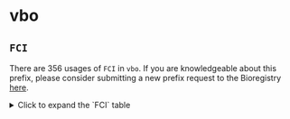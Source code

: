 # vbo

## `FCI`

There are 356 usages of `FCI` in `vbo`.
If you are knowledgeable about this prefix, please consider submitting a new prefix
request to the Bioregistry [here](https://github.com/biopragmatics/bioregistry/issues/new?assignees=cthoyt&labels=New%2CPrefix&template=new-prefix.yml&title=%5BResource%5D%3A%20FCI).

<details>
<summary>Click to expand the `FCI` table</summary>

| curie   |   usages | nodes                                                                                                                                                                                                                                                                                                      |
|---------|----------|------------------------------------------------------------------------------------------------------------------------------------------------------------------------------------------------------------------------------------------------------------------------------------------------------------|
| FCI:97  |       11 | [VBO:0200585](http://purl.obolibrary.org/obo/VBO_0200585), [VBO:0200587](http://purl.obolibrary.org/obo/VBO_0200587), [VBO:0200588](http://purl.obolibrary.org/obo/VBO_0200588), [VBO:0200589](http://purl.obolibrary.org/obo/VBO_0200589), [VBO:0200591](http://purl.obolibrary.org/obo/VBO_0200591), ... |
| FCI:148 |       10 | [VBO:0200406](http://purl.obolibrary.org/obo/VBO_0200406), [VBO:0200409](http://purl.obolibrary.org/obo/VBO_0200409), [VBO:0200410](http://purl.obolibrary.org/obo/VBO_0200410), [VBO:0200411](http://purl.obolibrary.org/obo/VBO_0200411), [VBO:0200414](http://purl.obolibrary.org/obo/VBO_0200414), ... |
| FCI:172 |        8 | [VBO:0201048](http://purl.obolibrary.org/obo/VBO_0201048), [VBO:0201049](http://purl.obolibrary.org/obo/VBO_0201049), [VBO:0201050](http://purl.obolibrary.org/obo/VBO_0201050), [VBO:0201052](http://purl.obolibrary.org/obo/VBO_0201052), [VBO:0201053](http://purl.obolibrary.org/obo/VBO_0201053), ... |
| FCI:238 |        7 | [VBO:0200921](http://purl.obolibrary.org/obo/VBO_0200921), [VBO:0200922](http://purl.obolibrary.org/obo/VBO_0200922), [VBO:0200923](http://purl.obolibrary.org/obo/VBO_0200923), [VBO:0200924](http://purl.obolibrary.org/obo/VBO_0200924), [VBO:0200925](http://purl.obolibrary.org/obo/VBO_0200925), ... |
| FCI:15  |        5 | [VBO:0200144](http://purl.obolibrary.org/obo/VBO_0200144), [VBO:0200145](http://purl.obolibrary.org/obo/VBO_0200145), [VBO:0200146](http://purl.obolibrary.org/obo/VBO_0200146), [VBO:0200147](http://purl.obolibrary.org/obo/VBO_0200147), [VBO:0200148](http://purl.obolibrary.org/obo/VBO_0200148), ... |
| FCI:136 |        5 | [VBO:0200309](http://purl.obolibrary.org/obo/VBO_0200309), [VBO:0200310](http://purl.obolibrary.org/obo/VBO_0200310), [VBO:0200311](http://purl.obolibrary.org/obo/VBO_0200311), [VBO:0200312](http://purl.obolibrary.org/obo/VBO_0200312), [VBO:0200313](http://purl.obolibrary.org/obo/VBO_0200313), ... |
| FCI:128 |        5 | [VBO:0200765](http://purl.obolibrary.org/obo/VBO_0200765), [VBO:0200766](http://purl.obolibrary.org/obo/VBO_0200766), [VBO:0200767](http://purl.obolibrary.org/obo/VBO_0200767), [VBO:0200768](http://purl.obolibrary.org/obo/VBO_0200768), [VBO:0200769](http://purl.obolibrary.org/obo/VBO_0200769), ... |
| FCI:183 |        5 | [VBO:0200896](http://purl.obolibrary.org/obo/VBO_0200896), [VBO:0200897](http://purl.obolibrary.org/obo/VBO_0200897), [VBO:0200898](http://purl.obolibrary.org/obo/VBO_0200898), [VBO:0200899](http://purl.obolibrary.org/obo/VBO_0200899), [VBO:0200900](http://purl.obolibrary.org/obo/VBO_0200900), ... |
| FCI:253 |        5 | [VBO:0201089](http://purl.obolibrary.org/obo/VBO_0201089), [VBO:0201092](http://purl.obolibrary.org/obo/VBO_0201092), [VBO:0201093](http://purl.obolibrary.org/obo/VBO_0201093), [VBO:0201094](http://purl.obolibrary.org/obo/VBO_0201094), [VBO:0201095](http://purl.obolibrary.org/obo/VBO_0201095), ... |
| FCI:60  |        5 | [VBO:0201251](http://purl.obolibrary.org/obo/VBO_0201251), [VBO:0201252](http://purl.obolibrary.org/obo/VBO_0201252), [VBO:0201253](http://purl.obolibrary.org/obo/VBO_0201253), [VBO:0201254](http://purl.obolibrary.org/obo/VBO_0201254), [VBO:0201255](http://purl.obolibrary.org/obo/VBO_0201255), ... |
| FCI:59  |        5 | [VBO:0201318](http://purl.obolibrary.org/obo/VBO_0201318), [VBO:0201319](http://purl.obolibrary.org/obo/VBO_0201319), [VBO:0201320](http://purl.obolibrary.org/obo/VBO_0201320), [VBO:0201321](http://purl.obolibrary.org/obo/VBO_0201321), [VBO:0201322](http://purl.obolibrary.org/obo/VBO_0201322), ... |
| FCI:167 |        4 | [VBO:0200038](http://purl.obolibrary.org/obo/VBO_0200038), [VBO:0200039](http://purl.obolibrary.org/obo/VBO_0200039), [VBO:0200040](http://purl.obolibrary.org/obo/VBO_0200040), [VBO:0200041](http://purl.obolibrary.org/obo/VBO_0200041)                                                                 |
| FCI:223 |        4 | [VBO:0200463](http://purl.obolibrary.org/obo/VBO_0200463), [VBO:0200464](http://purl.obolibrary.org/obo/VBO_0200464), [VBO:0200465](http://purl.obolibrary.org/obo/VBO_0200465), [VBO:0200466](http://purl.obolibrary.org/obo/VBO_0200466)                                                                 |
| FCI:181 |        4 | [VBO:0200604](http://purl.obolibrary.org/obo/VBO_0200604), [VBO:0200605](http://purl.obolibrary.org/obo/VBO_0200605), [VBO:0200606](http://purl.obolibrary.org/obo/VBO_0200606), [VBO:0200607](http://purl.obolibrary.org/obo/VBO_0200607)                                                                 |
| FCI:235 |        4 | [VBO:0200623](http://purl.obolibrary.org/obo/VBO_0200623), [VBO:0200624](http://purl.obolibrary.org/obo/VBO_0200624), [VBO:0200625](http://purl.obolibrary.org/obo/VBO_0200625), [VBO:0200626](http://purl.obolibrary.org/obo/VBO_0200626)                                                                 |
| FCI:190 |        4 | [VBO:0200674](http://purl.obolibrary.org/obo/VBO_0200674), [VBO:0200675](http://purl.obolibrary.org/obo/VBO_0200675), [VBO:0200676](http://purl.obolibrary.org/obo/VBO_0200676), [VBO:0200677](http://purl.obolibrary.org/obo/VBO_0200677)                                                                 |
| FCI:50  |        4 | [VBO:0200938](http://purl.obolibrary.org/obo/VBO_0200938), [VBO:0200939](http://purl.obolibrary.org/obo/VBO_0200939), [VBO:0200940](http://purl.obolibrary.org/obo/VBO_0200940), [VBO:0200941](http://purl.obolibrary.org/obo/VBO_0200941)                                                                 |
| FCI:310 |        4 | [VBO:0201004](http://purl.obolibrary.org/obo/VBO_0201004), [VBO:0201005](http://purl.obolibrary.org/obo/VBO_0201005), [VBO:0201006](http://purl.obolibrary.org/obo/VBO_0201006), [VBO:0201007](http://purl.obolibrary.org/obo/VBO_0201007)                                                                 |
| FCI:94  |        4 | [VBO:0201073](http://purl.obolibrary.org/obo/VBO_0201073), [VBO:0201074](http://purl.obolibrary.org/obo/VBO_0201074), [VBO:0201075](http://purl.obolibrary.org/obo/VBO_0201075), [VBO:0201076](http://purl.obolibrary.org/obo/VBO_0201076)                                                                 |
| FCI:56  |        4 | [VBO:0201105](http://purl.obolibrary.org/obo/VBO_0201105), [VBO:0201106](http://purl.obolibrary.org/obo/VBO_0201106), [VBO:0201107](http://purl.obolibrary.org/obo/VBO_0201107), [VBO:0201108](http://purl.obolibrary.org/obo/VBO_0201108)                                                                 |
| FCI:234 |        4 | [VBO:0201436](http://purl.obolibrary.org/obo/VBO_0201436), [VBO:0201437](http://purl.obolibrary.org/obo/VBO_0201437), [VBO:0201438](http://purl.obolibrary.org/obo/VBO_0201438), [VBO:0201439](http://purl.obolibrary.org/obo/VBO_0201439)                                                                 |
| FCI:144 |        3 | [VBO:0200210](http://purl.obolibrary.org/obo/VBO_0200210), [VBO:0200211](http://purl.obolibrary.org/obo/VBO_0200211), [VBO:0200212](http://purl.obolibrary.org/obo/VBO_0200212)                                                                                                                            |
| FCI:202 |        3 | [VBO:0200215](http://purl.obolibrary.org/obo/VBO_0200215), [VBO:0200216](http://purl.obolibrary.org/obo/VBO_0200216), [VBO:0200217](http://purl.obolibrary.org/obo/VBO_0200217)                                                                                                                            |
| FCI:218 |        3 | [VBO:0200338](http://purl.obolibrary.org/obo/VBO_0200338), [VBO:0200339](http://purl.obolibrary.org/obo/VBO_0200339), [VBO:0200340](http://purl.obolibrary.org/obo/VBO_0200340)                                                                                                                            |
| FCI:288 |        3 | [VBO:0200345](http://purl.obolibrary.org/obo/VBO_0200345), [VBO:0200346](http://purl.obolibrary.org/obo/VBO_0200346), [VBO:0200347](http://purl.obolibrary.org/obo/VBO_0200347)                                                                                                                            |
| FCI:77  |        3 | [VBO:0200381](http://purl.obolibrary.org/obo/VBO_0200381), [VBO:0200382](http://purl.obolibrary.org/obo/VBO_0200382), [VBO:0200383](http://purl.obolibrary.org/obo/VBO_0200383)                                                                                                                            |
| FCI:143 |        3 | [VBO:0200442](http://purl.obolibrary.org/obo/VBO_0200442), [VBO:0200443](http://purl.obolibrary.org/obo/VBO_0200443), [VBO:0200444](http://purl.obolibrary.org/obo/VBO_0200444)                                                                                                                            |
| FCI:5   |        3 | [VBO:0200486](http://purl.obolibrary.org/obo/VBO_0200486), [VBO:0200487](http://purl.obolibrary.org/obo/VBO_0200487), [VBO:0200488](http://purl.obolibrary.org/obo/VBO_0200488)                                                                                                                            |
| FCI:173 |        3 | [VBO:0200509](http://purl.obolibrary.org/obo/VBO_0200509), [VBO:0200510](http://purl.obolibrary.org/obo/VBO_0200510), [VBO:0200511](http://purl.obolibrary.org/obo/VBO_0200511)                                                                                                                            |
| FCI:21  |        3 | [VBO:0200537](http://purl.obolibrary.org/obo/VBO_0200537), [VBO:0200561](http://purl.obolibrary.org/obo/VBO_0200561), [VBO:0200562](http://purl.obolibrary.org/obo/VBO_0200562)                                                                                                                            |
| FCI:101 |        3 | [VBO:0200538](http://purl.obolibrary.org/obo/VBO_0200538), [VBO:0200539](http://purl.obolibrary.org/obo/VBO_0200539), [VBO:0201455](http://purl.obolibrary.org/obo/VBO_0201455)                                                                                                                            |
| FCI:184 |        3 | [VBO:0200572](http://purl.obolibrary.org/obo/VBO_0200572), [VBO:0200573](http://purl.obolibrary.org/obo/VBO_0200573), [VBO:0201454](http://purl.obolibrary.org/obo/VBO_0201454)                                                                                                                            |
| FCI:166 |        3 | [VBO:0200577](http://purl.obolibrary.org/obo/VBO_0200577), [VBO:0200578](http://purl.obolibrary.org/obo/VBO_0200578), [VBO:0200579](http://purl.obolibrary.org/obo/VBO_0200579)                                                                                                                            |
| FCI:89  |        3 | [VBO:0200689](http://purl.obolibrary.org/obo/VBO_0200689), [VBO:0200690](http://purl.obolibrary.org/obo/VBO_0200690), [VBO:0200691](http://purl.obolibrary.org/obo/VBO_0200691)                                                                                                                            |
| FCI:321 |        3 | [VBO:0200847](http://purl.obolibrary.org/obo/VBO_0200847), [VBO:0200848](http://purl.obolibrary.org/obo/VBO_0200848), [VBO:0200849](http://purl.obolibrary.org/obo/VBO_0200849)                                                                                                                            |
| FCI:185 |        3 | [VBO:0200893](http://purl.obolibrary.org/obo/VBO_0200893), [VBO:0200894](http://purl.obolibrary.org/obo/VBO_0200894), [VBO:0200895](http://purl.obolibrary.org/obo/VBO_0200895)                                                                                                                            |
| FCI:37  |        3 | [VBO:0201077](http://purl.obolibrary.org/obo/VBO_0201077), [VBO:0201078](http://purl.obolibrary.org/obo/VBO_0201078), [VBO:0201079](http://purl.obolibrary.org/obo/VBO_0201079)                                                                                                                            |
| FCI:55  |        3 | [VBO:0201102](http://purl.obolibrary.org/obo/VBO_0201102), [VBO:0201103](http://purl.obolibrary.org/obo/VBO_0201103), [VBO:0201104](http://purl.obolibrary.org/obo/VBO_0201104)                                                                                                                            |
| FCI:352 |        3 | [VBO:0201151](http://purl.obolibrary.org/obo/VBO_0201151), [VBO:0201152](http://purl.obolibrary.org/obo/VBO_0201152), [VBO:0201153](http://purl.obolibrary.org/obo/VBO_0201153)                                                                                                                            |
| FCI:61  |        3 | [VBO:0201160](http://purl.obolibrary.org/obo/VBO_0201160), [VBO:0201161](http://purl.obolibrary.org/obo/VBO_0201161), [VBO:0201162](http://purl.obolibrary.org/obo/VBO_0201162)                                                                                                                            |
| FCI:269 |        3 | [VBO:0201171](http://purl.obolibrary.org/obo/VBO_0201171), [VBO:0201172](http://purl.obolibrary.org/obo/VBO_0201172), [VBO:0201173](http://purl.obolibrary.org/obo/VBO_0201173)                                                                                                                            |
| FCI:182 |        3 | [VBO:0201185](http://purl.obolibrary.org/obo/VBO_0201185), [VBO:0201187](http://purl.obolibrary.org/obo/VBO_0201187), [VBO:0201188](http://purl.obolibrary.org/obo/VBO_0201188)                                                                                                                            |
| FCI:99  |        3 | [VBO:0201401](http://purl.obolibrary.org/obo/VBO_0201401), [VBO:0201402](http://purl.obolibrary.org/obo/VBO_0201402), [VBO:0201403](http://purl.obolibrary.org/obo/VBO_0201403)                                                                                                                            |
| FCI:257 |        2 | [VBO:0201219](http://purl.obolibrary.org/obo/VBO_0201219), [VBO:0201220](http://purl.obolibrary.org/obo/VBO_0201220)                                                                                                                                                                                       |
| FCI:315 |        1 | [VBO:0000661](http://purl.obolibrary.org/obo/VBO_0000661)                                                                                                                                                                                                                                                  |
| FCI:356 |        1 | [VBO:0000663](http://purl.obolibrary.org/obo/VBO_0000663)                                                                                                                                                                                                                                                  |
| FCI:281 |        1 | [VBO:0000668](http://purl.obolibrary.org/obo/VBO_0000668)                                                                                                                                                                                                                                                  |
| FCI:92  |        1 | [VBO:0000670](http://purl.obolibrary.org/obo/VBO_0000670)                                                                                                                                                                                                                                                  |
| FCI:186 |        1 | [VBO:0200003](http://purl.obolibrary.org/obo/VBO_0200003)                                                                                                                                                                                                                                                  |
| FCI:228 |        1 | [VBO:0200004](http://purl.obolibrary.org/obo/VBO_0200004)                                                                                                                                                                                                                                                  |
| FCI:7   |        1 | [VBO:0200008](http://purl.obolibrary.org/obo/VBO_0200008)                                                                                                                                                                                                                                                  |
| FCI:255 |        1 | [VBO:0200010](http://purl.obolibrary.org/obo/VBO_0200010)                                                                                                                                                                                                                                                  |
| FCI:243 |        1 | [VBO:0200017](http://purl.obolibrary.org/obo/VBO_0200017)                                                                                                                                                                                                                                                  |
| FCI:254 |        1 | [VBO:0200023](http://purl.obolibrary.org/obo/VBO_0200023)                                                                                                                                                                                                                                                  |
| FCI:344 |        1 | [VBO:0200027](http://purl.obolibrary.org/obo/VBO_0200027)                                                                                                                                                                                                                                                  |
| FCI:303 |        1 | [VBO:0200047](http://purl.obolibrary.org/obo/VBO_0200047)                                                                                                                                                                                                                                                  |
| FCI:286 |        1 | [VBO:0200055](http://purl.obolibrary.org/obo/VBO_0200055)                                                                                                                                                                                                                                                  |
| FCI:301 |        1 | [VBO:0200059](http://purl.obolibrary.org/obo/VBO_0200059)                                                                                                                                                                                                                                                  |
| FCI:46  |        1 | [VBO:0200068](http://purl.obolibrary.org/obo/VBO_0200068)                                                                                                                                                                                                                                                  |
| FCI:177 |        1 | [VBO:0200074](http://purl.obolibrary.org/obo/VBO_0200074)                                                                                                                                                                                                                                                  |
| FCI:20  |        1 | [VBO:0200075](http://purl.obolibrary.org/obo/VBO_0200075)                                                                                                                                                                                                                                                  |
| FCI:28  |        1 | [VBO:0200078](http://purl.obolibrary.org/obo/VBO_0200078)                                                                                                                                                                                                                                                  |
| FCI:247 |        1 | [VBO:0200083](http://purl.obolibrary.org/obo/VBO_0200083)                                                                                                                                                                                                                                                  |
| FCI:287 |        1 | [VBO:0200088](http://purl.obolibrary.org/obo/VBO_0200088)                                                                                                                                                                                                                                                  |
| FCI:293 |        1 | [VBO:0200090](http://purl.obolibrary.org/obo/VBO_0200090)                                                                                                                                                                                                                                                  |
| FCI:342 |        1 | [VBO:0200095](http://purl.obolibrary.org/obo/VBO_0200095)                                                                                                                                                                                                                                                  |
| FCI:236 |        1 | [VBO:0200096](http://purl.obolibrary.org/obo/VBO_0200096)                                                                                                                                                                                                                                                  |
| FCI:351 |        1 | [VBO:0200097](http://purl.obolibrary.org/obo/VBO_0200097)                                                                                                                                                                                                                                                  |
| FCI:8   |        1 | [VBO:0200098](http://purl.obolibrary.org/obo/VBO_0200098)                                                                                                                                                                                                                                                  |
| FCI:63  |        1 | [VBO:0200100](http://purl.obolibrary.org/obo/VBO_0200100)                                                                                                                                                                                                                                                  |
| FCI:64  |        1 | [VBO:0200103](http://purl.obolibrary.org/obo/VBO_0200103)                                                                                                                                                                                                                                                  |
| FCI:180 |        1 | [VBO:0200106](http://purl.obolibrary.org/obo/VBO_0200106)                                                                                                                                                                                                                                                  |
| FCI:307 |        1 | [VBO:0200108](http://purl.obolibrary.org/obo/VBO_0200108)                                                                                                                                                                                                                                                  |
| FCI:43  |        1 | [VBO:0200120](http://purl.obolibrary.org/obo/VBO_0200120)                                                                                                                                                                                                                                                  |
| FCI:36  |        1 | [VBO:0200125](http://purl.obolibrary.org/obo/VBO_0200125)                                                                                                                                                                                                                                                  |
| FCI:163 |        1 | [VBO:0200126](http://purl.obolibrary.org/obo/VBO_0200126)                                                                                                                                                                                                                                                  |
| FCI:217 |        1 | [VBO:0200130](http://purl.obolibrary.org/obo/VBO_0200130)                                                                                                                                                                                                                                                  |
| FCI:161 |        1 | [VBO:0200131](http://purl.obolibrary.org/obo/VBO_0200131)                                                                                                                                                                                                                                                  |
| FCI:290 |        1 | [VBO:0200132](http://purl.obolibrary.org/obo/VBO_0200132)                                                                                                                                                                                                                                                  |
| FCI:271 |        1 | [VBO:0200134](http://purl.obolibrary.org/obo/VBO_0200134)                                                                                                                                                                                                                                                  |
| FCI:9   |        1 | [VBO:0200137](http://purl.obolibrary.org/obo/VBO_0200137)                                                                                                                                                                                                                                                  |
| FCI:194 |        1 | [VBO:0200154](http://purl.obolibrary.org/obo/VBO_0200154)                                                                                                                                                                                                                                                  |
| FCI:44  |        1 | [VBO:0200155](http://purl.obolibrary.org/obo/VBO_0200155)                                                                                                                                                                                                                                                  |
| FCI:45  |        1 | [VBO:0200161](http://purl.obolibrary.org/obo/VBO_0200161)                                                                                                                                                                                                                                                  |
| FCI:215 |        1 | [VBO:0200163](http://purl.obolibrary.org/obo/VBO_0200163)                                                                                                                                                                                                                                                  |
| FCI:25  |        1 | [VBO:0200166](http://purl.obolibrary.org/obo/VBO_0200166)                                                                                                                                                                                                                                                  |
| FCI:300 |        1 | [VBO:0200168](http://purl.obolibrary.org/obo/VBO_0200168)                                                                                                                                                                                                                                                  |
| FCI:84  |        1 | [VBO:0200175](http://purl.obolibrary.org/obo/VBO_0200175)                                                                                                                                                                                                                                                  |
| FCI:35  |        1 | [VBO:0200177](http://purl.obolibrary.org/obo/VBO_0200177)                                                                                                                                                                                                                                                  |
| FCI:32  |        1 | [VBO:0200178](http://purl.obolibrary.org/obo/VBO_0200178)                                                                                                                                                                                                                                                  |
| FCI:106 |        1 | [VBO:0200182](http://purl.obolibrary.org/obo/VBO_0200182)                                                                                                                                                                                                                                                  |
| FCI:364 |        1 | [VBO:0200186](http://purl.obolibrary.org/obo/VBO_0200186)                                                                                                                                                                                                                                                  |
| FCI:245 |        1 | [VBO:0200188](http://purl.obolibrary.org/obo/VBO_0200188)                                                                                                                                                                                                                                                  |
| FCI:196 |        1 | [VBO:0200189](http://purl.obolibrary.org/obo/VBO_0200189)                                                                                                                                                                                                                                                  |
| FCI:297 |        1 | [VBO:0200193](http://purl.obolibrary.org/obo/VBO_0200193)                                                                                                                                                                                                                                                  |
| FCI:10  |        1 | [VBO:0200194](http://purl.obolibrary.org/obo/VBO_0200194)                                                                                                                                                                                                                                                  |
| FCI:193 |        1 | [VBO:0200197](http://purl.obolibrary.org/obo/VBO_0200197)                                                                                                                                                                                                                                                  |
| FCI:355 |        1 | [VBO:0200199](http://purl.obolibrary.org/obo/VBO_0200199)                                                                                                                                                                                                                                                  |
| FCI:155 |        1 | [VBO:0200200](http://purl.obolibrary.org/obo/VBO_0200200)                                                                                                                                                                                                                                                  |
| FCI:140 |        1 | [VBO:0200204](http://purl.obolibrary.org/obo/VBO_0200204)                                                                                                                                                                                                                                                  |
| FCI:179 |        1 | [VBO:0200205](http://purl.obolibrary.org/obo/VBO_0200205)                                                                                                                                                                                                                                                  |
| FCI:171 |        1 | [VBO:0200207](http://purl.obolibrary.org/obo/VBO_0200207)                                                                                                                                                                                                                                                  |
| FCI:191 |        1 | [VBO:0200208](http://purl.obolibrary.org/obo/VBO_0200208)                                                                                                                                                                                                                                                  |
| FCI:341 |        1 | [VBO:0200231](http://purl.obolibrary.org/obo/VBO_0200231)                                                                                                                                                                                                                                                  |
| FCI:275 |        1 | [VBO:0200232](http://purl.obolibrary.org/obo/VBO_0200232)                                                                                                                                                                                                                                                  |
| FCI:113 |        1 | [VBO:0200234](http://purl.obolibrary.org/obo/VBO_0200234)                                                                                                                                                                                                                                                  |
| FCI:19  |        1 | [VBO:0200235](http://purl.obolibrary.org/obo/VBO_0200235)                                                                                                                                                                                                                                                  |
| FCI:95  |        1 | [VBO:0200239](http://purl.obolibrary.org/obo/VBO_0200239)                                                                                                                                                                                                                                                  |
| FCI:11  |        1 | [VBO:0200255](http://purl.obolibrary.org/obo/VBO_0200255)                                                                                                                                                                                                                                                  |
| FCI:149 |        1 | [VBO:0200258](http://purl.obolibrary.org/obo/VBO_0200258)                                                                                                                                                                                                                                                  |
| FCI:157 |        1 | [VBO:0200261](http://purl.obolibrary.org/obo/VBO_0200261)                                                                                                                                                                                                                                                  |
| FCI:90  |        1 | [VBO:0200263](http://purl.obolibrary.org/obo/VBO_0200263)                                                                                                                                                                                                                                                  |
| FCI:4   |        1 | [VBO:0200267](http://purl.obolibrary.org/obo/VBO_0200267)                                                                                                                                                                                                                                                  |
| FCI:273 |        1 | [VBO:0200274](http://purl.obolibrary.org/obo/VBO_0200274)                                                                                                                                                                                                                                                  |
| FCI:211 |        1 | [VBO:0200275](http://purl.obolibrary.org/obo/VBO_0200275)                                                                                                                                                                                                                                                  |
| FCI:329 |        1 | [VBO:0200276](http://purl.obolibrary.org/obo/VBO_0200276)                                                                                                                                                                                                                                                  |
| FCI:38  |        1 | [VBO:0200290](http://purl.obolibrary.org/obo/VBO_0200290)                                                                                                                                                                                                                                                  |
| FCI:170 |        1 | [VBO:0200296](http://purl.obolibrary.org/obo/VBO_0200296)                                                                                                                                                                                                                                                  |
| FCI:87  |        1 | [VBO:0200299](http://purl.obolibrary.org/obo/VBO_0200299)                                                                                                                                                                                                                                                  |
| FCI:328 |        1 | [VBO:0200304](http://purl.obolibrary.org/obo/VBO_0200304)                                                                                                                                                                                                                                                  |
| FCI:335 |        1 | [VBO:0200321](http://purl.obolibrary.org/obo/VBO_0200321)                                                                                                                                                                                                                                                  |
| FCI:246 |        1 | [VBO:0200323](http://purl.obolibrary.org/obo/VBO_0200323)                                                                                                                                                                                                                                                  |
| FCI:263 |        1 | [VBO:0200326](http://purl.obolibrary.org/obo/VBO_0200326)                                                                                                                                                                                                                                                  |
| FCI:309 |        1 | [VBO:0200351](http://purl.obolibrary.org/obo/VBO_0200351)                                                                                                                                                                                                                                                  |
| FCI:205 |        1 | [VBO:0200361](http://purl.obolibrary.org/obo/VBO_0200361)                                                                                                                                                                                                                                                  |
| FCI:353 |        1 | [VBO:0200364](http://purl.obolibrary.org/obo/VBO_0200364)                                                                                                                                                                                                                                                  |
| FCI:199 |        1 | [VBO:0200365](http://purl.obolibrary.org/obo/VBO_0200365)                                                                                                                                                                                                                                                  |
| FCI:109 |        1 | [VBO:0200366](http://purl.obolibrary.org/obo/VBO_0200366)                                                                                                                                                                                                                                                  |
| FCI:156 |        1 | [VBO:0200376](http://purl.obolibrary.org/obo/VBO_0200376)                                                                                                                                                                                                                                                  |
| FCI:296 |        1 | [VBO:0200377](http://purl.obolibrary.org/obo/VBO_0200377)                                                                                                                                                                                                                                                  |
| FCI:369 |        1 | [VBO:0200380](http://purl.obolibrary.org/obo/VBO_0200380)                                                                                                                                                                                                                                                  |
| FCI:283 |        1 | [VBO:0200389](http://purl.obolibrary.org/obo/VBO_0200389)                                                                                                                                                                                                                                                  |
| FCI:277 |        1 | [VBO:0200392](http://purl.obolibrary.org/obo/VBO_0200392)                                                                                                                                                                                                                                                  |
| FCI:110 |        1 | [VBO:0200397](http://purl.obolibrary.org/obo/VBO_0200397)                                                                                                                                                                                                                                                  |
| FCI:332 |        1 | [VBO:0200402](http://purl.obolibrary.org/obo/VBO_0200402)                                                                                                                                                                                                                                                  |
| FCI:153 |        1 | [VBO:0200427](http://purl.obolibrary.org/obo/VBO_0200427)                                                                                                                                                                                                                                                  |
| FCI:168 |        1 | [VBO:0200429](http://purl.obolibrary.org/obo/VBO_0200429)                                                                                                                                                                                                                                                  |
| FCI:164 |        1 | [VBO:0200435](http://purl.obolibrary.org/obo/VBO_0200435)                                                                                                                                                                                                                                                  |
| FCI:117 |        1 | [VBO:0200437](http://purl.obolibrary.org/obo/VBO_0200437)                                                                                                                                                                                                                                                  |
| FCI:232 |        1 | [VBO:0200438](http://purl.obolibrary.org/obo/VBO_0200438)                                                                                                                                                                                                                                                  |
| FCI:292 |        1 | [VBO:0200445](http://purl.obolibrary.org/obo/VBO_0200445)                                                                                                                                                                                                                                                  |
| FCI:116 |        1 | [VBO:0200450](http://purl.obolibrary.org/obo/VBO_0200450)                                                                                                                                                                                                                                                  |
| FCI:224 |        1 | [VBO:0200453](http://purl.obolibrary.org/obo/VBO_0200453)                                                                                                                                                                                                                                                  |
| FCI:130 |        1 | [VBO:0200454](http://purl.obolibrary.org/obo/VBO_0200454)                                                                                                                                                                                                                                                  |
| FCI:313 |        1 | [VBO:0200460](http://purl.obolibrary.org/obo/VBO_0200460)                                                                                                                                                                                                                                                  |
| FCI:308 |        1 | [VBO:0200467](http://purl.obolibrary.org/obo/VBO_0200467)                                                                                                                                                                                                                                                  |
| FCI:305 |        1 | [VBO:0200472](http://purl.obolibrary.org/obo/VBO_0200472)                                                                                                                                                                                                                                                  |
| FCI:159 |        1 | [VBO:0200490](http://purl.obolibrary.org/obo/VBO_0200490)                                                                                                                                                                                                                                                  |
| FCI:1   |        1 | [VBO:0200494](http://purl.obolibrary.org/obo/VBO_0200494)                                                                                                                                                                                                                                                  |
| FCI:2   |        1 | [VBO:0200495](http://purl.obolibrary.org/obo/VBO_0200495)                                                                                                                                                                                                                                                  |
| FCI:125 |        1 | [VBO:0200497](http://purl.obolibrary.org/obo/VBO_0200497)                                                                                                                                                                                                                                                  |
| FCI:13  |        1 | [VBO:0200499](http://purl.obolibrary.org/obo/VBO_0200499)                                                                                                                                                                                                                                                  |
| FCI:47  |        1 | [VBO:0200502](http://purl.obolibrary.org/obo/VBO_0200502)                                                                                                                                                                                                                                                  |
| FCI:366 |        1 | [VBO:0200508](http://purl.obolibrary.org/obo/VBO_0200508)                                                                                                                                                                                                                                                  |
| FCI:291 |        1 | [VBO:0200512](http://purl.obolibrary.org/obo/VBO_0200512)                                                                                                                                                                                                                                                  |
| FCI:66  |        1 | [VBO:0200514](http://purl.obolibrary.org/obo/VBO_0200514)                                                                                                                                                                                                                                                  |
| FCI:123 |        1 | [VBO:0200519](http://purl.obolibrary.org/obo/VBO_0200519)                                                                                                                                                                                                                                                  |
| FCI:225 |        1 | [VBO:0200520](http://purl.obolibrary.org/obo/VBO_0200520)                                                                                                                                                                                                                                                  |
| FCI:51  |        1 | [VBO:0200522](http://purl.obolibrary.org/obo/VBO_0200522)                                                                                                                                                                                                                                                  |
| FCI:189 |        1 | [VBO:0200524](http://purl.obolibrary.org/obo/VBO_0200524)                                                                                                                                                                                                                                                  |
| FCI:49  |        1 | [VBO:0200526](http://purl.obolibrary.org/obo/VBO_0200526)                                                                                                                                                                                                                                                  |
| FCI:121 |        1 | [VBO:0200528](http://purl.obolibrary.org/obo/VBO_0200528)                                                                                                                                                                                                                                                  |
| FCI:133 |        1 | [VBO:0200545](http://purl.obolibrary.org/obo/VBO_0200545)                                                                                                                                                                                                                                                  |
| FCI:134 |        1 | [VBO:0200546](http://purl.obolibrary.org/obo/VBO_0200546)                                                                                                                                                                                                                                                  |
| FCI:175 |        1 | [VBO:0200548](http://purl.obolibrary.org/obo/VBO_0200548)                                                                                                                                                                                                                                                  |
| FCI:219 |        1 | [VBO:0200549](http://purl.obolibrary.org/obo/VBO_0200549)                                                                                                                                                                                                                                                  |
| FCI:105 |        1 | [VBO:0200550](http://purl.obolibrary.org/obo/VBO_0200550)                                                                                                                                                                                                                                                  |
| FCI:220 |        1 | [VBO:0200551](http://purl.obolibrary.org/obo/VBO_0200551)                                                                                                                                                                                                                                                  |
| FCI:316 |        1 | [VBO:0200552](http://purl.obolibrary.org/obo/VBO_0200552)                                                                                                                                                                                                                                                  |
| FCI:221 |        1 | [VBO:0200555](http://purl.obolibrary.org/obo/VBO_0200555)                                                                                                                                                                                                                                                  |
| FCI:299 |        1 | [VBO:0200567](http://purl.obolibrary.org/obo/VBO_0200567)                                                                                                                                                                                                                                                  |
| FCI:103 |        1 | [VBO:0200568](http://purl.obolibrary.org/obo/VBO_0200568)                                                                                                                                                                                                                                                  |
| FCI:119 |        1 | [VBO:0200583](http://purl.obolibrary.org/obo/VBO_0200583)                                                                                                                                                                                                                                                  |
| FCI:104 |        1 | [VBO:0200584](http://purl.obolibrary.org/obo/VBO_0200584)                                                                                                                                                                                                                                                  |
| FCI:98  |        1 | [VBO:0200602](http://purl.obolibrary.org/obo/VBO_0200602)                                                                                                                                                                                                                                                  |
| FCI:111 |        1 | [VBO:0200610](http://purl.obolibrary.org/obo/VBO_0200610)                                                                                                                                                                                                                                                  |
| FCI:6   |        1 | [VBO:0200613](http://purl.obolibrary.org/obo/VBO_0200613)                                                                                                                                                                                                                                                  |
| FCI:33  |        1 | [VBO:0200615](http://purl.obolibrary.org/obo/VBO_0200615)                                                                                                                                                                                                                                                  |
| FCI:282 |        1 | [VBO:0200619](http://purl.obolibrary.org/obo/VBO_0200619)                                                                                                                                                                                                                                                  |
| FCI:322 |        1 | [VBO:0200620](http://purl.obolibrary.org/obo/VBO_0200620)                                                                                                                                                                                                                                                  |
| FCI:323 |        1 | [VBO:0200621](http://purl.obolibrary.org/obo/VBO_0200621)                                                                                                                                                                                                                                                  |
| FCI:324 |        1 | [VBO:0200622](http://purl.obolibrary.org/obo/VBO_0200622)                                                                                                                                                                                                                                                  |
| FCI:22  |        1 | [VBO:0200627](http://purl.obolibrary.org/obo/VBO_0200627)                                                                                                                                                                                                                                                  |
| FCI:137 |        1 | [VBO:0200629](http://purl.obolibrary.org/obo/VBO_0200629)                                                                                                                                                                                                                                                  |
| FCI:58  |        1 | [VBO:0200631](http://purl.obolibrary.org/obo/VBO_0200631)                                                                                                                                                                                                                                                  |
| FCI:274 |        1 | [VBO:0200636](http://purl.obolibrary.org/obo/VBO_0200636)                                                                                                                                                                                                                                                  |
| FCI:158 |        1 | [VBO:0200638](http://purl.obolibrary.org/obo/VBO_0200638)                                                                                                                                                                                                                                                  |
| FCI:81  |        1 | [VBO:0200640](http://purl.obolibrary.org/obo/VBO_0200640)                                                                                                                                                                                                                                                  |
| FCI:80  |        1 | [VBO:0200642](http://purl.obolibrary.org/obo/VBO_0200642)                                                                                                                                                                                                                                                  |
| FCI:17  |        1 | [VBO:0200644](http://purl.obolibrary.org/obo/VBO_0200644)                                                                                                                                                                                                                                                  |
| FCI:267 |        1 | [VBO:0200651](http://purl.obolibrary.org/obo/VBO_0200651)                                                                                                                                                                                                                                                  |
| FCI:132 |        1 | [VBO:0200655](http://purl.obolibrary.org/obo/VBO_0200655)                                                                                                                                                                                                                                                  |
| FCI:213 |        1 | [VBO:0200656](http://purl.obolibrary.org/obo/VBO_0200656)                                                                                                                                                                                                                                                  |
| FCI:295 |        1 | [VBO:0200660](http://purl.obolibrary.org/obo/VBO_0200660)                                                                                                                                                                                                                                                  |
| FCI:250 |        1 | [VBO:0200662](http://purl.obolibrary.org/obo/VBO_0200662)                                                                                                                                                                                                                                                  |
| FCI:214 |        1 | [VBO:0200667](http://purl.obolibrary.org/obo/VBO_0200667)                                                                                                                                                                                                                                                  |
| FCI:261 |        1 | [VBO:0200671](http://purl.obolibrary.org/obo/VBO_0200671)                                                                                                                                                                                                                                                  |
| FCI:240 |        1 | [VBO:0200678](http://purl.obolibrary.org/obo/VBO_0200678)                                                                                                                                                                                                                                                  |
| FCI:241 |        1 | [VBO:0200679](http://purl.obolibrary.org/obo/VBO_0200679)                                                                                                                                                                                                                                                  |
| FCI:266 |        1 | [VBO:0200686](http://purl.obolibrary.org/obo/VBO_0200686)                                                                                                                                                                                                                                                  |
| FCI:289 |        1 | [VBO:0200692](http://purl.obolibrary.org/obo/VBO_0200692)                                                                                                                                                                                                                                                  |
| FCI:302 |        1 | [VBO:0200698](http://purl.obolibrary.org/obo/VBO_0200698)                                                                                                                                                                                                                                                  |
| FCI:330 |        1 | [VBO:0200700](http://purl.obolibrary.org/obo/VBO_0200700)                                                                                                                                                                                                                                                  |
| FCI:120 |        1 | [VBO:0200701](http://purl.obolibrary.org/obo/VBO_0200701)                                                                                                                                                                                                                                                  |
| FCI:40  |        1 | [VBO:0200703](http://purl.obolibrary.org/obo/VBO_0200703)                                                                                                                                                                                                                                                  |
| FCI:139 |        1 | [VBO:0200704](http://purl.obolibrary.org/obo/VBO_0200704)                                                                                                                                                                                                                                                  |
| FCI:124 |        1 | [VBO:0200705](http://purl.obolibrary.org/obo/VBO_0200705)                                                                                                                                                                                                                                                  |
| FCI:160 |        1 | [VBO:0200706](http://purl.obolibrary.org/obo/VBO_0200706)                                                                                                                                                                                                                                                  |
| FCI:151 |        1 | [VBO:0200709](http://purl.obolibrary.org/obo/VBO_0200709)                                                                                                                                                                                                                                                  |
| FCI:152 |        1 | [VBO:0200710](http://purl.obolibrary.org/obo/VBO_0200710)                                                                                                                                                                                                                                                  |
| FCI:343 |        1 | [VBO:0200712](http://purl.obolibrary.org/obo/VBO_0200712)                                                                                                                                                                                                                                                  |
| FCI:198 |        1 | [VBO:0200716](http://purl.obolibrary.org/obo/VBO_0200716)                                                                                                                                                                                                                                                  |
| FCI:337 |        1 | [VBO:0200719](http://purl.obolibrary.org/obo/VBO_0200719)                                                                                                                                                                                                                                                  |
| FCI:200 |        1 | [VBO:0200720](http://purl.obolibrary.org/obo/VBO_0200720)                                                                                                                                                                                                                                                  |
| FCI:165 |        1 | [VBO:0200721](http://purl.obolibrary.org/obo/VBO_0200721)                                                                                                                                                                                                                                                  |
| FCI:195 |        1 | [VBO:0200723](http://purl.obolibrary.org/obo/VBO_0200723)                                                                                                                                                                                                                                                  |
| FCI:345 |        1 | [VBO:0200724](http://purl.obolibrary.org/obo/VBO_0200724)                                                                                                                                                                                                                                                  |
| FCI:42  |        1 | [VBO:0200733](http://purl.obolibrary.org/obo/VBO_0200733)                                                                                                                                                                                                                                                  |
| FCI:206 |        1 | [VBO:0200735](http://purl.obolibrary.org/obo/VBO_0200735)                                                                                                                                                                                                                                                  |
| FCI:262 |        1 | [VBO:0200740](http://purl.obolibrary.org/obo/VBO_0200740)                                                                                                                                                                                                                                                  |
| FCI:259 |        1 | [VBO:0200741](http://purl.obolibrary.org/obo/VBO_0200741)                                                                                                                                                                                                                                                  |
| FCI:317 |        1 | [VBO:0200747](http://purl.obolibrary.org/obo/VBO_0200747)                                                                                                                                                                                                                                                  |
| FCI:331 |        1 | [VBO:0200750](http://purl.obolibrary.org/obo/VBO_0200750)                                                                                                                                                                                                                                                  |
| FCI:48  |        1 | [VBO:0200754](http://purl.obolibrary.org/obo/VBO_0200754)                                                                                                                                                                                                                                                  |
| FCI:278 |        1 | [VBO:0200758](http://purl.obolibrary.org/obo/VBO_0200758)                                                                                                                                                                                                                                                  |
| FCI:3   |        1 | [VBO:0200764](http://purl.obolibrary.org/obo/VBO_0200764)                                                                                                                                                                                                                                                  |
| FCI:362 |        1 | [VBO:0200772](http://purl.obolibrary.org/obo/VBO_0200772)                                                                                                                                                                                                                                                  |
| FCI:318 |        1 | [VBO:0200774](http://purl.obolibrary.org/obo/VBO_0200774)                                                                                                                                                                                                                                                  |
| FCI:102 |        1 | [VBO:0200775](http://purl.obolibrary.org/obo/VBO_0200775)                                                                                                                                                                                                                                                  |
| FCI:53  |        1 | [VBO:0200779](http://purl.obolibrary.org/obo/VBO_0200779)                                                                                                                                                                                                                                                  |
| FCI:334 |        1 | [VBO:0200783](http://purl.obolibrary.org/obo/VBO_0200783)                                                                                                                                                                                                                                                  |
| FCI:192 |        1 | [VBO:0200786](http://purl.obolibrary.org/obo/VBO_0200786)                                                                                                                                                                                                                                                  |
| FCI:54  |        1 | [VBO:0200793](http://purl.obolibrary.org/obo/VBO_0200793)                                                                                                                                                                                                                                                  |
| FCI:122 |        1 | [VBO:0200800](http://purl.obolibrary.org/obo/VBO_0200800)                                                                                                                                                                                                                                                  |
| FCI:70  |        1 | [VBO:0200807](http://purl.obolibrary.org/obo/VBO_0200807)                                                                                                                                                                                                                                                  |
| FCI:360 |        1 | [VBO:0200808](http://purl.obolibrary.org/obo/VBO_0200808)                                                                                                                                                                                                                                                  |
| FCI:226 |        1 | [VBO:0200810](http://purl.obolibrary.org/obo/VBO_0200810)                                                                                                                                                                                                                                                  |
| FCI:284 |        1 | [VBO:0200814](http://purl.obolibrary.org/obo/VBO_0200814)                                                                                                                                                                                                                                                  |
| FCI:118 |        1 | [VBO:0200816](http://purl.obolibrary.org/obo/VBO_0200816)                                                                                                                                                                                                                                                  |
| FCI:145 |        1 | [VBO:0200819](http://purl.obolibrary.org/obo/VBO_0200819)                                                                                                                                                                                                                                                  |
| FCI:227 |        1 | [VBO:0200824](http://purl.obolibrary.org/obo/VBO_0200824)                                                                                                                                                                                                                                                  |
| FCI:141 |        1 | [VBO:0200832](http://purl.obolibrary.org/obo/VBO_0200832)                                                                                                                                                                                                                                                  |
| FCI:233 |        1 | [VBO:0200836](http://purl.obolibrary.org/obo/VBO_0200836)                                                                                                                                                                                                                                                  |
| FCI:249 |        1 | [VBO:0200845](http://purl.obolibrary.org/obo/VBO_0200845)                                                                                                                                                                                                                                                  |
| FCI:65  |        1 | [VBO:0200856](http://purl.obolibrary.org/obo/VBO_0200856)                                                                                                                                                                                                                                                  |
| FCI:71  |        1 | [VBO:0200862](http://purl.obolibrary.org/obo/VBO_0200862)                                                                                                                                                                                                                                                  |
| FCI:201 |        1 | [VBO:0200865](http://purl.obolibrary.org/obo/VBO_0200865)                                                                                                                                                                                                                                                  |
| FCI:264 |        1 | [VBO:0200867](http://purl.obolibrary.org/obo/VBO_0200867)                                                                                                                                                                                                                                                  |
| FCI:325 |        1 | [VBO:0200873](http://purl.obolibrary.org/obo/VBO_0200873)                                                                                                                                                                                                                                                  |
| FCI:367 |        1 | [VBO:0200880](http://purl.obolibrary.org/obo/VBO_0200880)                                                                                                                                                                                                                                                  |
| FCI:359 |        1 | [VBO:0200882](http://purl.obolibrary.org/obo/VBO_0200882)                                                                                                                                                                                                                                                  |
| FCI:279 |        1 | [VBO:0200906](http://purl.obolibrary.org/obo/VBO_0200906)                                                                                                                                                                                                                                                  |
| FCI:197 |        1 | [VBO:0200930](http://purl.obolibrary.org/obo/VBO_0200930)                                                                                                                                                                                                                                                  |
| FCI:314 |        1 | [VBO:0200932](http://purl.obolibrary.org/obo/VBO_0200932)                                                                                                                                                                                                                                                  |
| FCI:272 |        1 | [VBO:0200945](http://purl.obolibrary.org/obo/VBO_0200945)                                                                                                                                                                                                                                                  |
| FCI:34  |        1 | [VBO:0200946](http://purl.obolibrary.org/obo/VBO_0200946)                                                                                                                                                                                                                                                  |
| FCI:276 |        1 | [VBO:0200948](http://purl.obolibrary.org/obo/VBO_0200948)                                                                                                                                                                                                                                                  |
| FCI:237 |        1 | [VBO:0200953](http://purl.obolibrary.org/obo/VBO_0200953)                                                                                                                                                                                                                                                  |
| FCI:268 |        1 | [VBO:0200956](http://purl.obolibrary.org/obo/VBO_0200956)                                                                                                                                                                                                                                                  |
| FCI:242 |        1 | [VBO:0200957](http://purl.obolibrary.org/obo/VBO_0200957)                                                                                                                                                                                                                                                  |
| FCI:203 |        1 | [VBO:0200958](http://purl.obolibrary.org/obo/VBO_0200958)                                                                                                                                                                                                                                                  |
| FCI:265 |        1 | [VBO:0200959](http://purl.obolibrary.org/obo/VBO_0200959)                                                                                                                                                                                                                                                  |
| FCI:72  |        1 | [VBO:0200962](http://purl.obolibrary.org/obo/VBO_0200962)                                                                                                                                                                                                                                                  |
| FCI:312 |        1 | [VBO:0200964](http://purl.obolibrary.org/obo/VBO_0200964)                                                                                                                                                                                                                                                  |
| FCI:16  |        1 | [VBO:0200969](http://purl.obolibrary.org/obo/VBO_0200969)                                                                                                                                                                                                                                                  |
| FCI:294 |        1 | [VBO:0200980](http://purl.obolibrary.org/obo/VBO_0200980)                                                                                                                                                                                                                                                  |
| FCI:339 |        1 | [VBO:0200987](http://purl.obolibrary.org/obo/VBO_0200987)                                                                                                                                                                                                                                                  |
| FCI:207 |        1 | [VBO:0200994](http://purl.obolibrary.org/obo/VBO_0200994)                                                                                                                                                                                                                                                  |
| FCI:39  |        1 | [VBO:0200995](http://purl.obolibrary.org/obo/VBO_0200995)                                                                                                                                                                                                                                                  |
| FCI:67  |        1 | [VBO:0201009](http://purl.obolibrary.org/obo/VBO_0201009)                                                                                                                                                                                                                                                  |
| FCI:82  |        1 | [VBO:0201011](http://purl.obolibrary.org/obo/VBO_0201011)                                                                                                                                                                                                                                                  |
| FCI:248 |        1 | [VBO:0201016](http://purl.obolibrary.org/obo/VBO_0201016)                                                                                                                                                                                                                                                  |
| FCI:176 |        1 | [VBO:0201018](http://purl.obolibrary.org/obo/VBO_0201018)                                                                                                                                                                                                                                                  |
| FCI:108 |        1 | [VBO:0201019](http://purl.obolibrary.org/obo/VBO_0201019)                                                                                                                                                                                                                                                  |
| FCI:24  |        1 | [VBO:0201031](http://purl.obolibrary.org/obo/VBO_0201031)                                                                                                                                                                                                                                                  |
| FCI:333 |        1 | [VBO:0201032](http://purl.obolibrary.org/obo/VBO_0201032)                                                                                                                                                                                                                                                  |
| FCI:52  |        1 | [VBO:0201033](http://purl.obolibrary.org/obo/VBO_0201033)                                                                                                                                                                                                                                                  |
| FCI:354 |        1 | [VBO:0201034](http://purl.obolibrary.org/obo/VBO_0201034)                                                                                                                                                                                                                                                  |
| FCI:251 |        1 | [VBO:0201035](http://purl.obolibrary.org/obo/VBO_0201035)                                                                                                                                                                                                                                                  |
| FCI:252 |        1 | [VBO:0201037](http://purl.obolibrary.org/obo/VBO_0201037)                                                                                                                                                                                                                                                  |
| FCI:114 |        1 | [VBO:0201046](http://purl.obolibrary.org/obo/VBO_0201046)                                                                                                                                                                                                                                                  |
| FCI:30  |        1 | [VBO:0201064](http://purl.obolibrary.org/obo/VBO_0201064)                                                                                                                                                                                                                                                  |
| FCI:187 |        1 | [VBO:0201069](http://purl.obolibrary.org/obo/VBO_0201069)                                                                                                                                                                                                                                                  |
| FCI:93  |        1 | [VBO:0201071](http://purl.obolibrary.org/obo/VBO_0201071)                                                                                                                                                                                                                                                  |
| FCI:154 |        1 | [VBO:0201080](http://purl.obolibrary.org/obo/VBO_0201080)                                                                                                                                                                                                                                                  |
| FCI:363 |        1 | [VBO:0201084](http://purl.obolibrary.org/obo/VBO_0201084)                                                                                                                                                                                                                                                  |
| FCI:346 |        1 | [VBO:0201085](http://purl.obolibrary.org/obo/VBO_0201085)                                                                                                                                                                                                                                                  |
| FCI:216 |        1 | [VBO:0201087](http://purl.obolibrary.org/obo/VBO_0201087)                                                                                                                                                                                                                                                  |
| FCI:138 |        1 | [VBO:0201116](http://purl.obolibrary.org/obo/VBO_0201116)                                                                                                                                                                                                                                                  |
| FCI:96  |        1 | [VBO:0201120](http://purl.obolibrary.org/obo/VBO_0201120)                                                                                                                                                                                                                                                  |
| FCI:146 |        1 | [VBO:0201135](http://purl.obolibrary.org/obo/VBO_0201135)                                                                                                                                                                                                                                                  |
| FCI:298 |        1 | [VBO:0201137](http://purl.obolibrary.org/obo/VBO_0201137)                                                                                                                                                                                                                                                  |
| FCI:357 |        1 | [VBO:0201139](http://purl.obolibrary.org/obo/VBO_0201139)                                                                                                                                                                                                                                                  |
| FCI:350 |        1 | [VBO:0201140](http://purl.obolibrary.org/obo/VBO_0201140)                                                                                                                                                                                                                                                  |
| FCI:349 |        1 | [VBO:0201141](http://purl.obolibrary.org/obo/VBO_0201141)                                                                                                                                                                                                                                                  |
| FCI:147 |        1 | [VBO:0201143](http://purl.obolibrary.org/obo/VBO_0201143)                                                                                                                                                                                                                                                  |
| FCI:327 |        1 | [VBO:0201146](http://purl.obolibrary.org/obo/VBO_0201146)                                                                                                                                                                                                                                                  |
| FCI:304 |        1 | [VBO:0201155](http://purl.obolibrary.org/obo/VBO_0201155)                                                                                                                                                                                                                                                  |
| FCI:311 |        1 | [VBO:0201158](http://purl.obolibrary.org/obo/VBO_0201158)                                                                                                                                                                                                                                                  |
| FCI:115 |        1 | [VBO:0201163](http://purl.obolibrary.org/obo/VBO_0201163)                                                                                                                                                                                                                                                  |
| FCI:340 |        1 | [VBO:0201167](http://purl.obolibrary.org/obo/VBO_0201167)                                                                                                                                                                                                                                                  |
| FCI:212 |        1 | [VBO:0201174](http://purl.obolibrary.org/obo/VBO_0201174)                                                                                                                                                                                                                                                  |
| FCI:131 |        1 | [VBO:0201183](http://purl.obolibrary.org/obo/VBO_0201183)                                                                                                                                                                                                                                                  |
| FCI:83  |        1 | [VBO:0201184](http://purl.obolibrary.org/obo/VBO_0201184)                                                                                                                                                                                                                                                  |
| FCI:73  |        1 | [VBO:0201198](http://purl.obolibrary.org/obo/VBO_0201198)                                                                                                                                                                                                                                                  |
| FCI:74  |        1 | [VBO:0201200](http://purl.obolibrary.org/obo/VBO_0201200)                                                                                                                                                                                                                                                  |
| FCI:361 |        1 | [VBO:0201203](http://purl.obolibrary.org/obo/VBO_0201203)                                                                                                                                                                                                                                                  |
| FCI:150 |        1 | [VBO:0201207](http://purl.obolibrary.org/obo/VBO_0201207)                                                                                                                                                                                                                                                  |
| FCI:229 |        1 | [VBO:0201209](http://purl.obolibrary.org/obo/VBO_0201209)                                                                                                                                                                                                                                                  |
| FCI:88  |        1 | [VBO:0201217](http://purl.obolibrary.org/obo/VBO_0201217)                                                                                                                                                                                                                                                  |
| FCI:208 |        1 | [VBO:0201223](http://purl.obolibrary.org/obo/VBO_0201223)                                                                                                                                                                                                                                                  |
| FCI:319 |        1 | [VBO:0201225](http://purl.obolibrary.org/obo/VBO_0201225)                                                                                                                                                                                                                                                  |
| FCI:270 |        1 | [VBO:0201233](http://purl.obolibrary.org/obo/VBO_0201233)                                                                                                                                                                                                                                                  |
| FCI:75  |        1 | [VBO:0201240](http://purl.obolibrary.org/obo/VBO_0201240)                                                                                                                                                                                                                                                  |
| FCI:188 |        1 | [VBO:0201242](http://purl.obolibrary.org/obo/VBO_0201242)                                                                                                                                                                                                                                                  |
| FCI:320 |        1 | [VBO:0201244](http://purl.obolibrary.org/obo/VBO_0201244)                                                                                                                                                                                                                                                  |
| FCI:142 |        1 | [VBO:0201245](http://purl.obolibrary.org/obo/VBO_0201245)                                                                                                                                                                                                                                                  |
| FCI:244 |        1 | [VBO:0201246](http://purl.obolibrary.org/obo/VBO_0201246)                                                                                                                                                                                                                                                  |
| FCI:129 |        1 | [VBO:0201247](http://purl.obolibrary.org/obo/VBO_0201247)                                                                                                                                                                                                                                                  |
| FCI:31  |        1 | [VBO:0201248](http://purl.obolibrary.org/obo/VBO_0201248)                                                                                                                                                                                                                                                  |
| FCI:12  |        1 | [VBO:0201258](http://purl.obolibrary.org/obo/VBO_0201258)                                                                                                                                                                                                                                                  |
| FCI:326 |        1 | [VBO:0201264](http://purl.obolibrary.org/obo/VBO_0201264)                                                                                                                                                                                                                                                  |
| FCI:285 |        1 | [VBO:0201274](http://purl.obolibrary.org/obo/VBO_0201274)                                                                                                                                                                                                                                                  |
| FCI:204 |        1 | [VBO:0201275](http://purl.obolibrary.org/obo/VBO_0201275)                                                                                                                                                                                                                                                  |
| FCI:91  |        1 | [VBO:0201278](http://purl.obolibrary.org/obo/VBO_0201278)                                                                                                                                                                                                                                                  |
| FCI:336 |        1 | [VBO:0201280](http://purl.obolibrary.org/obo/VBO_0201280)                                                                                                                                                                                                                                                  |
| FCI:222 |        1 | [VBO:0201293](http://purl.obolibrary.org/obo/VBO_0201293)                                                                                                                                                                                                                                                  |
| FCI:76  |        1 | [VBO:0201296](http://purl.obolibrary.org/obo/VBO_0201296)                                                                                                                                                                                                                                                  |
| FCI:62  |        1 | [VBO:0201305](http://purl.obolibrary.org/obo/VBO_0201305)                                                                                                                                                                                                                                                  |
| FCI:127 |        1 | [VBO:0201309](http://purl.obolibrary.org/obo/VBO_0201309)                                                                                                                                                                                                                                                  |
| FCI:135 |        1 | [VBO:0201315](http://purl.obolibrary.org/obo/VBO_0201315)                                                                                                                                                                                                                                                  |
| FCI:14  |        1 | [VBO:0201316](http://purl.obolibrary.org/obo/VBO_0201316)                                                                                                                                                                                                                                                  |
| FCI:348 |        1 | [VBO:0201332](http://purl.obolibrary.org/obo/VBO_0201332)                                                                                                                                                                                                                                                  |
| FCI:358 |        1 | [VBO:0201347](http://purl.obolibrary.org/obo/VBO_0201347)                                                                                                                                                                                                                                                  |
| FCI:338 |        1 | [VBO:0201348](http://purl.obolibrary.org/obo/VBO_0201348)                                                                                                                                                                                                                                                  |
| FCI:230 |        1 | [VBO:0201351](http://purl.obolibrary.org/obo/VBO_0201351)                                                                                                                                                                                                                                                  |
| FCI:231 |        1 | [VBO:0201352](http://purl.obolibrary.org/obo/VBO_0201352)                                                                                                                                                                                                                                                  |
| FCI:209 |        1 | [VBO:0201353](http://purl.obolibrary.org/obo/VBO_0201353)                                                                                                                                                                                                                                                  |
| FCI:260 |        1 | [VBO:0201357](http://purl.obolibrary.org/obo/VBO_0201357)                                                                                                                                                                                                                                                  |
| FCI:368 |        1 | [VBO:0201369](http://purl.obolibrary.org/obo/VBO_0201369)                                                                                                                                                                                                                                                  |
| FCI:68  |        1 | [VBO:0201379](http://purl.obolibrary.org/obo/VBO_0201379)                                                                                                                                                                                                                                                  |
| FCI:370 |        1 | [VBO:0201381](http://purl.obolibrary.org/obo/VBO_0201381)                                                                                                                                                                                                                                                  |
| FCI:57  |        1 | [VBO:0201389](http://purl.obolibrary.org/obo/VBO_0201389)                                                                                                                                                                                                                                                  |
| FCI:126 |        1 | [VBO:0201411](http://purl.obolibrary.org/obo/VBO_0201411)                                                                                                                                                                                                                                                  |
| FCI:78  |        1 | [VBO:0201412](http://purl.obolibrary.org/obo/VBO_0201412)                                                                                                                                                                                                                                                  |
| FCI:85  |        1 | [VBO:0201415](http://purl.obolibrary.org/obo/VBO_0201415)                                                                                                                                                                                                                                                  |
| FCI:306 |        1 | [VBO:0201416](http://purl.obolibrary.org/obo/VBO_0201416)                                                                                                                                                                                                                                                  |
| FCI:100 |        1 | [VBO:0201418](http://purl.obolibrary.org/obo/VBO_0201418)                                                                                                                                                                                                                                                  |
| FCI:162 |        1 | [VBO:0201421](http://purl.obolibrary.org/obo/VBO_0201421)                                                                                                                                                                                                                                                  |
| FCI:347 |        1 | [VBO:0201423](http://purl.obolibrary.org/obo/VBO_0201423)                                                                                                                                                                                                                                                  |
| FCI:169 |        1 | [VBO:0201424](http://purl.obolibrary.org/obo/VBO_0201424)                                                                                                                                                                                                                                                  |
| FCI:107 |        1 | [VBO:0201427](http://purl.obolibrary.org/obo/VBO_0201427)                                                                                                                                                                                                                                                  |
| FCI:239 |        1 | [VBO:0201428](http://purl.obolibrary.org/obo/VBO_0201428)                                                                                                                                                                                                                                                  |
| FCI:365 |        1 | [VBO:0201442](http://purl.obolibrary.org/obo/VBO_0201442)                                                                                                                                                                                                                                                  |
| FCI:86  |        1 | [VBO:0201448](http://purl.obolibrary.org/obo/VBO_0201448)                                                                                                                                                                                                                                                  |
| FCI:41  |        1 | [VBO:0201451](http://purl.obolibrary.org/obo/VBO_0201451)                                                                                                                                                                                                                                                  |

</details>

